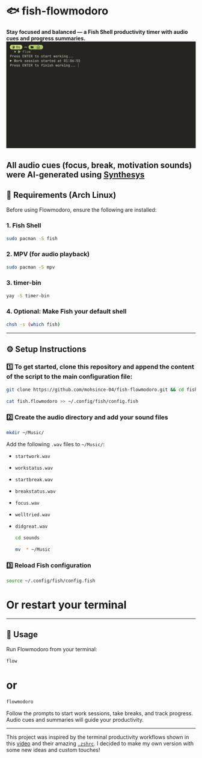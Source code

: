 # 🐟 fish-flowmodoro

**Stay focused and balanced — a Fish Shell productivity timer with audio cues and progress summaries.**
![Demo of Flowmodoro](demo.gif)

All audio cues (focus, break, motivation sounds) were AI-generated using  [Synthesys](https://app.synthesys.live)
---

## 🔧 Requirements (Arch Linux)

Before using Flowmodoro, ensure the following are installed:

### 1. **Fish Shell**
```bash
sudo pacman -S fish
````

### 2. **MPV** (for audio playback)

```bash
sudo pacman -S mpv
```

### 3. **timer-bin** 

```bash
yay -S timer-bin
```

### 4. **Optional: Make Fish your default shell**

```bash
chsh -s (which fish)
```

---

## ⚙️ Setup Instructions

### 1️⃣ To get started, clone this repository and append the content of the script to the  main configuration file:

```bash
git clone https://github.com/mohsince-04/fish-flowmodoro.git && cd fish-flowmodoro
```

```bash
cat fish.flowmodoro >> ~/.config/fish/config.fish
```

### 2️⃣ Create the audio directory and add your sound files

```bash
mkdir ~/Music/
```

Add the following `.wav` files to `~/Music/`:

* `startwork.wav`
* `workstatus.wav`
* `startbreak.wav`
* `breakstatus.wav`
* `focus.wav`
* `welltried.wav`
* `didgreat.wav`

  ```bash
  cd sounds
  ```

  ```bash
  mv  * ~/Music

### 3️⃣ Reload Fish configuration

```bash
source ~/.config/fish/config.fish
```
# Or restart your terminal

---

## 🚀 Usage

Run Flowmodoro from your terminal:

```bash
flow
```
# or
```bash
flowmodoro
```

Follow the prompts to start work sessions, take breaks, and track progress.
Audio cues and summaries will guide your productivity.

---


This project was inspired by the terminal productivity workflows shown in this  [video](https://youtu.be/GfQjJBtO-8Y?si=j3YaV0F1K6qyR5LK) and their amazing [`.zshrc`](https://gist.github.com/bashbunni/3880e4194e3f800c4c494de286ebc1d7). I decided to make my own version with some new ideas and custom touches!
